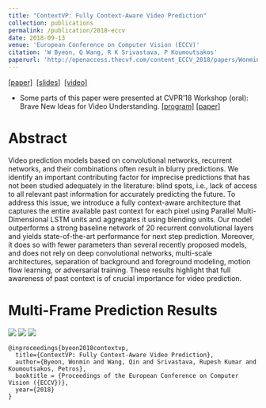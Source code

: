 ```yaml
---
title: "ContextVP: Fully Context-Aware Video Prediction"
collection: publications
permalink: /publication/2018-eccv
date: 2018-09-13
venue: 'European Conference on Computer Vision (ECCV)'
citation: 'W Byeon, Q Wang, R K Srivastava, P Koumoutsakos'
paperurl: 'http://openaccess.thecvf.com/content_ECCV_2018/papers/Wonmin_Byeon_ContextVP_Fully_Context-Aware_ECCV_2018_paper.pdf'
---
```

[[paper]](http://openaccess.thecvf.com/content_ECCV_2018/papers/Wonmin_Byeon_ContextVP_Fully_Context-Aware_ECCV_2018_paper.pdf) &nbsp;[[slides]](http://wonmin-byeon.github.io/files/byeon-contextvp-eccv18-oral.pdf) &nbsp;[[video]](https://www.youtube.com/watch?time_continue=431&v=9ncoStGl4VA)

* Some parts of this paper were presented at CVPR'18 Workshop (oral): Brave New Ideas for Video Understanding. [[program]](https://bivu2018.github.io/#program) [[paper]](http://openaccess.thecvf.com/content_cvpr_2018_workshops/papers/w19/Byeon_ContextVP_Fully_Context-Aware_CVPR_2018_paper.pdf)


Abstract
==
Video prediction models based on convolutional networks, recurrent networks, and their combinations often result in blurry predictions. We identify an important contributing factor for imprecise predictions that has not been studied adequately in the literature: blind spots, i.e., lack of access to all relevant past information for accurately predicting the future. To address this issue, we introduce a fully context-aware architecture that captures the entire available past context for each pixel using Parallel Multi-Dimensional LSTM units and aggregates it using blending units. Our model outperforms a strong baseline network of 20 recurrent convolutional layers and yields state-of-the-art performance for next step prediction. Moreover, it does so with fewer parameters than several recently proposed models, and does not rely on deep convolutional networks, multi-scale architectures, separation of background and foreground modeling, motion flow learning, or adversarial training. These results highlight that full awareness of past context is of crucial importance for video prediction. 

Multi-Frame Prediction Results
==
![](http://wonmin-byeon.github.io/files/eccv-2.gif)
![](http://wonmin-byeon.github.io/files/eccv-3.gif)
![](http://wonmin-byeon.github.io/files/eccv-1.gif)

```
@inproceedings{byeon2018contextvp,
  title={ContextVP: Fully Context-Aware Video Prediction},
  author={Byeon, Wonmin and Wang, Qin and Srivastava, Rupesh Kumar and Koumoutsakos, Petros},
  booktitle = {Proceedings of the European Conference on Computer Vision ({ECCV})},
  year={2018}
}
```